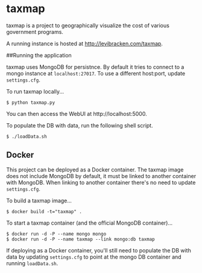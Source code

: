 # taxmap

taxmap is a project to geographically visualize the cost of various government programs.

A running instance is hosted at http://levibracken.com/taxmap.
  
##Running the application

taxmap uses MongoDB for persistnce. By default it tries to connect to a mongo instance at `localhost:27017`. To use a different host:port, update `settings.cfg`.

To run taxmap locally...

    $ python taxmap.py

You can then access the WebUI at http://localhost:5000.

To populate the DB with data, run the following shell script.

    $ ./loadData.sh

## Docker

This project can be deployed as a Docker container. The taxmap image does not include MongoDB by default, it must be linked to another container with MongoDB.  When linking to another container there's no need to update `settings.cfg`.

To build a taxmap image...

	$ docker build -t="taxmap" .

To start a taxmap container (and the official MongoDB container)...

	$ docker run -d -P --name mongo mongo
	$ docker run -d -P --name taxmap --link mongo:db taxmap

If deploying as a Docker container, you'll still need to populate the DB with data by updating `settings.cfg` to point at the mongo DB container and running `loadData.sh`.